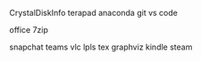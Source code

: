 CrystalDiskInfo
terapad
anaconda
git
vs code

office
7zip

snapchat
teams
vlc
lpls
tex
graphviz
kindle
steam

